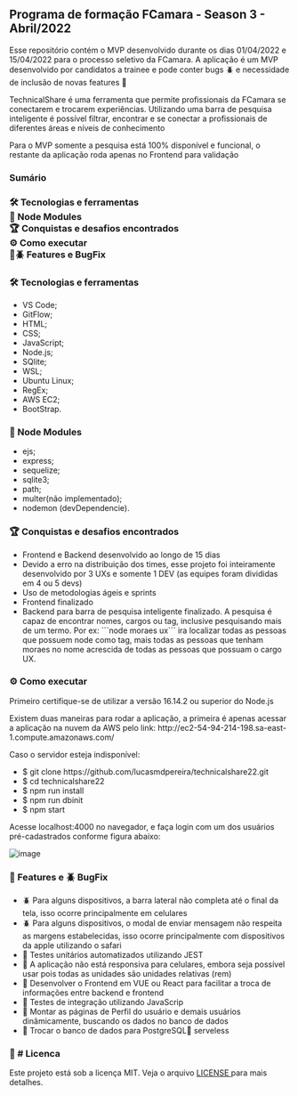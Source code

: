 <h2>Programa de formação FCamara - Season 3 - Abril/2022</h2>

<p>Esse repositório contém o MVP desenvolvido durante os dias 01/04/2022 e 15/04/2022 para o processo seletivo da FCamara. A aplicação é um MVP desenvolvido por candidatos a trainee e pode conter bugs 🪲 e necessidade de inclusão de novas features 📅</p>

<p>TechnicalShare é uma ferramenta que permite profissionais da FCamara se conectarem e trocarem experiências. Utilizando uma barra de pesquisa inteligente é possível filtrar, encontrar e se conectar a profissionais de diferentes áreas  e níveis de conhecimento</p>

<p>Para o MVP somente a pesquisa está 100% disponível e funcional, o restante da aplicação roda apenas no Frontend para validação</p>

<h3>Sumário<h3>
🛠️ Tecnologias e ferramentas<br>
💾 Node Modules<br>
🏆 Conquistas e desafios encontrados<br>
⚙️ Como executar<br>
📅🪲 Features e BugFix<br>


<h3>🛠️ Tecnologias e ferramentas</h3>
<ul>
  <li>VS Code;</li>
  <li>GitFlow;</li>
  <li>HTML;</li>
  <li>CSS;</li>
  <li>JavaScript;</li>
  <li>Node.js;</li>
  <li>SQlite;</li>
  <li>WSL;</li>
  <li>Ubuntu Linux;</li>
  <li>RegEx;</li>
  <li>AWS EC2;</li>
  <li>BootStrap.</li>
</ul> 

<h3>💾 Node Modules</h3>
<ul>
  <li>ejs;</li>
  <li>express;</li>
  <li>sequelize;</li>
  <li>sqlite3;</li>
  <li>path;</li>
  <li>multer(não implementado);</li>
  <li>nodemon (devDependencie).</li>
</ul> 

<h3>🏆 Conquistas e desafios encontrados</h3>
<ul>
  <li>Frontend e Backend desenvolvido ao longo de 15 dias</li>
  <li>Devido a erro na distribuição dos times, esse projeto foi inteiramente desenvolvido por 3 UXs e somente 1 DEV (as equipes foram divididas em 4 ou 5 devs)</li>
  <li>Uso de metodologias ágeis e sprints</li>
  <li>Frontend finalizado</li>
  <li>Backend para barra de pesquisa inteligente finalizado. A pesquisa é capaz de encontrar nomes, cargos ou tag, inclusive pesquisando mais de um termo. Por ex: ```node moraes ux``` ira localizar todas as pessoas que possuem node como tag, mais todas as pessoas que tenham moraes no nome acrescida de todas as pessoas que possuam o cargo UX.</li>
</ul>

<h3>⚙️ Como executar</h3>
<p>Primeiro certifique-se de utilizar a versão 16.14.2 ou superior do Node.js</p>

<p>Existem duas maneiras para rodar a aplicação, a primeira é apenas acessar a aplicação na nuvem da AWS pelo link: http://ec2-54-94-214-198.sa-east-1.compute.amazonaws.com/
<p> Caso o servidor esteja indisponível:</p>
<ul>
  <li> $ git clone https://github.com/lucasmdpereira/technicalshare22.git</li>
  <li> $ cd technicalshare22</li>
  <li> $ npm run install</li>
  <li> $ npm run dbinit</li>
  <li> $ npm start</li>
</ul>

<p> Acesse localhost:4000 no navegador, e faça login com um dos usuários pré-cadastrados conforme figura abaixo:</p>

![image](https://user-images.githubusercontent.com/73071973/163655739-37aac0b6-d1cb-4597-b3a1-085510c87154.png)

<h3>📅 Features e 🪲 BugFix</h3>
<ul>
  <li>🪲 Para alguns dispositivos, a barra lateral não completa até o final da tela, isso ocorre principalmente em celulares</li>
  <li>🪲 Para alguns dispositivos, o modal de enviar mensagem não respeita as margens estabelecidas, isso ocorre principalmente com dispositivos da apple utilizando o safari</li>
  <li>📅 Testes unitários automatizados utilizando JEST </li>
  <li>📅 A aplicação não está responsiva para celulares, embora seja possível usar pois todas as unidades são unidades relativas (rem) </li>
  <li>📅 Desenvolver o Frontend em VUE ou React para facilitar a troca de informações entre backend e frontend </li>
  <li>📅 Testes de integração utilizando JavaScrip</li>
  <li>📅 Montar as páginas de Perfil do usuário e demais usuários dinâmicamente, buscando os dados no banco de dados</li>
  <li>📅 Trocar o banco de dados para PostgreSQL🐘 serveless</li>
</ul>


<h3>📝 # Licenca</h3>
<p>Este projeto está sob a licença MIT. Veja o arquivo <a href="https://github.com/lucasmdpereira/nlwtogether2020_origin/blob/main/LICENSE.md"> LICENSE </a> para mais detalhes.<p>
